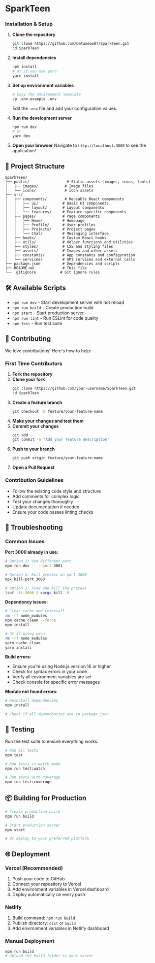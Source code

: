 # SparkTeen 

### Installation & Setup

1. **Clone the repository**
   ```bash
   git clone https://github.com/Datameow07/SparkTeen.git
   cd SparkTeen
   ```

2. **Install dependencies**
   ```bash
   npm install
   # or if you use yarn
   yarn install
   ```

3. **Set up environment variables**
   ```bash
   # Copy the environment template
   cp .env.example .env
   ```
   Edit the `.env` file and add your configuration values.

4. **Run the development server**
   ```bash
   npm run dev
   # or
   yarn dev
   ```

5. **Open your browser**
   Navigate to `http://localhost:3000` to see the application!

## 📁 Project Structure

```
SparkTeen/
├── public/                 # Static assets (images, icons, fonts)
│   ├── images/            # Image files
│   └── icons/             # Icon assets
├── src/
│   ├── components/        # Reusable React components
│   │   ├── ui/           # Basic UI components
│   │   ├── layout/       # Layout components
│   │   └── features/     # Feature-specific components
│   ├── pages/            # Page components
│   │   ├── Home/         # Homepage
│   │   ├── Profile/      # User profiles
│   │   ├── Projects/     # Project pages
│   │   └── Chat/         # Messaging interface
│   ├── hooks/            # Custom React hooks
│   ├── utils/            # Helper functions and utilities
│   ├── styles/           # CSS and styling files
│   ├── assets/           # Images and other assets
│   ├── constants/        # App constants and configuration
│   └── services/         # API services and external calls
├── package.json          # Dependencies and scripts
├── README.md             # This file
└── .gitignore           # Git ignore rules
```

## 🛠️ Available Scripts

- `npm run dev` - Start development server with hot reload
- `npm run build` - Create production build
- `npm start` - Start production server
- `npm run lint` - Run ESLint for code quality
- `npm test` - Run test suite

## 👥 Contributing

We love contributions! Here's how to help:

### First Time Contributors
1. **Fork the repository**
2. **Clone your fork**
   ```bash
   git clone https://github.com/your-username/SparkTeen.git
   cd SparkTeen
   ```
3. **Create a feature branch**
   ```bash
   git checkout -b feature/your-feature-name
   ```
4. **Make your changes and test them**
5. **Commit your changes**
   ```bash
   git add .
   git commit -m 'Add your feature description'
   ```
6. **Push to your branch**
   ```bash
   git push origin feature/your-feature-name
   ```
7. **Open a Pull Request**

### Contribution Guidelines
- Follow the existing code style and structure
- Add comments for complex logic
- Test your changes thoroughly
- Update documentation if needed
- Ensure your code passes linting checks

## 🐛 Troubleshooting

### Common Issues

**Port 3000 already in use:**
```bash
# Option 1: Use different port
npm run dev -- --port 3001

# Option 2: Kill process on port 3000
npx kill-port 3000

# Option 3: Find and kill the process
lsof -ti:3000 | xargs kill -9
```

**Dependency issues:**
```bash
# Clear cache and reinstall
rm -rf node_modules
npm cache clean --force
npm install

# Or if using yarn
rm -rf node_modules
yarn cache clean
yarn install
```

**Build errors:**
- Ensure you're using Node.js version 16 or higher
- Check for syntax errors in your code
- Verify all environment variables are set
- Check console for specific error messages

**Module not found errors:**
```bash
# Reinstall dependencies
npm install

# Check if all dependencies are in package.json
```

## 🧪 Testing

Run the test suite to ensure everything works:

```bash
# Run all tests
npm test

# Run tests in watch mode
npm run test:watch

# Run tests with coverage
npm run test:coverage
```

## 📦 Building for Production

```bash
# Create production build
npm run build

# Start production server
npm start

# Or deploy to your preferred platform
```

## 🌐 Deployment

### Vercel (Recommended)
1. Push your code to GitHub
2. Connect your repository to Vercel
3. Add environment variables in Vercel dashboard
4. Deploy automatically on every push

### Netlify
1. Build command: `npm run build`
2. Publish directory: `dist` or `build`
3. Add environment variables in Netlify dashboard

### Manual Deployment
```bash
npm run build
# Upload the build folder to your server
```
